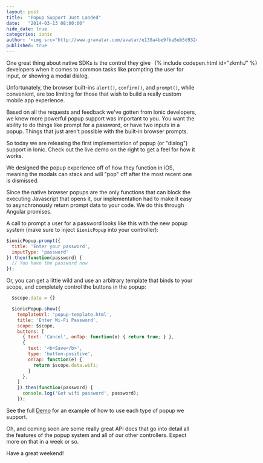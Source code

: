 ```yaml
---
layout: post
title:  "Popup Support Just Landed"
date:   "2014-03-13 08:00:00"
hide_date: true
categories: ionic
author: '<img src="http://www.gravatar.com/avatar/e130a4be9fba5eb5d932c813fbe3a58d?s=48&amp;d=mm" class="author-icon"><a href="http://twitter.com/maxlynch" target="_blank">@maxlynch</a>'
published: true
---
```


<div style="float: right; margin-right: -160px">
{% include codepen.html id="zkmhJ" %}
</div>

One great thing about native SDKs is the control they give developers when it comes to common tasks like 
prompting the user for input, or showing a modal dialog.

Unfortunately, the browser built-ins `alert()`, `confirm()`, and `prompt()`, while convenient, are too limiting for
those that wish to build a really custom mobile app experience.

Based on all the requests and feedback we've gotten from Ionic developers, we knew more powerful popup support was important to you. You want the ability to do things like
prompt for a password, or have two inputs in a popup. Things that just aren't possible with the built-in browser prompts.

So today we are releasing the first implementation of popup (or "dialog") support in Ionic. Check out the live demo on the right to get a feel for how it works.

We designed the popup experience off of how they function in iOS, meaning the modals can stack and will "pop" off after the most recent one is dismissed.

Since the native browser popups are the only functions that can block the executing Javascript that opens it, our implementation had to make it easy to asynchronously 
return prompt data to your code. We do this through Angular promises.

A call to prompt a user for a password looks like this with the new popup system (make sure to inject `$ionicPopup` into your controller):

```javascript
$ionicPopup.prompt({
  title: 'Enter your password',
  inputType: 'password'
}).then(function(password) {
  // You have the password now
});
```

Or, you can get a little wild and use an arbitrary template that binds to your scope, and completely control the buttons in the popup:

```javascript
  $scope.data = {}

  $ionicPopup.show({
    templateUrl: 'popup-template.html',
    title: 'Enter Wi-Fi Password',
    scope: $scope,
    buttons: [
      { text: 'Cancel', onTap: function(e) { return true; } },
      {
        text: '<b>Save</b>',
        type: 'button-positive',
        onTap: function(e) {
          return $scope.data.wifi;
        }
      },
    ]
    }).then(function(password) {
      console.log('Got wifi password', password);
    });
```

See the full [Demo](http://codepen.io/ionic/pen/zkmhJ) for an example of how to use each type of popup we support.

Oh, and coming soon are some really great API docs that go into detail all the features of the popup system and all of our other controllers. Expect more on that in a week or so.

Have a great weekend!

